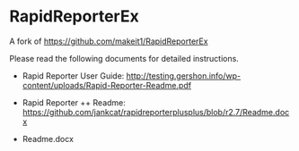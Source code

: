 # RapidReporterEx
A fork of https://github.com/makeit1/RapidReporterEx

Please read the following documents for detailed instructions.

* Rapid Reporter User Guide:
http://testing.gershon.info/wp-content/uploads/Rapid-Reporter-Readme.pdf

* Rapid Reporter ++ Readme:
https://github.com/jankcat/rapidreporterplusplus/blob/r2.7/Readme.docx

* Readme.docx
